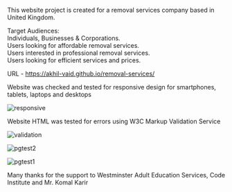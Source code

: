 This website project is created for a removal services company based in United Kingdom.  

Target Audiences:  
Individuals, Businesses & Corporations.  
Users looking for affordable removal services.  
Users interested in professional removal services.  
Users looking for efficient services and prices.  

URL - https://akhil-vaid.github.io/removal-services/  

Website was checked and tested for responsive design for smartphones, tablets, laptops and desktops

![responsive](https://github.com/akhil-vaid/removal-services/assets/161016491/5639f6b4-8110-4f26-9d5f-ff6272d02563)

Website HTML was tested for errors using W3C Markup Validation Service  

![validation](https://github.com/akhil-vaid/removal-services/assets/161016491/a109ccb0-d465-4bc3-a069-c88110b684e2)  





![pgtest2](https://github.com/akhil-vaid/removal-services/assets/161016491/f08e7fb1-1d45-442b-b7b1-d81f1dd7cf7a)





![pgtest1](https://github.com/akhil-vaid/removal-services/assets/161016491/f5279cef-f47a-4570-831f-3731e645eae0)


Many thanks for the support to Westminster Adult Education Services, Code Institute and Mr. Komal Karir

